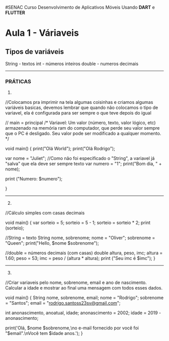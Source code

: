 #SENAC
Curso Desenvolvimento de Aplicativos Móveis
Usando **DART** e **FLUTTER**

# Aula 1 - Váriaveis

## Tipos de variáveis
String - textos
int - números inteiros
double - numeros decimais


-------------------------------------------------------------------------------------------------------------------------------------------------------------------

### PRÁTICAS

1)
//Colocamos pra imprimir na tela algumas coisinhas e criamos algumas variáveis basicas, devemos lembrar que quando não colocamos o tipo de variavel,
ela é configurada para ser sempre o que teve depois do igual

// main = principal
/* Variavel: Um valor (número, texto, valor lógico, etc) armazenado na memória ram do computador, que perde seu valor sempre que o PC é desligado. Seu valor pode ser modificado a qualquer momento. */

void main() {
  print("Olá World");
  print("Olá Rodrigo");
  
  var nome = "Juliet"; //Como não foi especificado o "String", a variavel já "salva" que ela deve ser sempre texto
  var numero = "1";
  print("Bom dia, " + nome);
  
  print ("Numero: $numero");
  
}

------------------------------------------------------------

2)
//Cálculo simples com casas decimais

void main() {
 var sorteio = 5;
  sorteio = 5 - 1;
  sorteio = sorteio * 2;
  print (sorteio);
  
 //String = texto
 String nome, sobrenome;
  nome = "Oliver";
  sobrenome = "Queen";
  print("Hello, $nome $sobrenome");
  
 //double = números decimais (com casas)
  double altura, peso, imc;
  altura = 1.60;
  peso = 53;
  imc = peso / (altura * altura);
  print ("Seu imc é $imc");
}


------------------------------------------------------------

3)
//Criar variaveis pelo nome, sobrenome, email e ano de nascimento. Calcular a idade e mostrar ao final uma mensagem com todos esses dados.

void main() {
  String nome, sobrenome, email;
    nome = "Rodrigo";
  	sobrenome = "Santos";
  	email = "rodrigo.santoss23sv@gmail.com";
      
  int anonascimento, anoatual, idade;
    anonascimento = 2002;
 		idade = 2019 - anonascimento;
 
 print('Olá, $nome $sobrenome,\no e-mail fornecido por você foi "$email".\nVocê tem $idade anos.');
}


